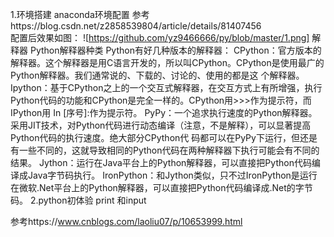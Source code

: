 1.环境搭建
anaconda环境配置
  参考https://blog.csdn.net/z2858539804/article/details/81407456  
  配置后效果如图：
  ![https://github.com/yz9466666/py/blob/master/1.png]
解释器
  Python解释器种类
  Python有好几种版本的解释器：
  CPython：官方版本的解释器。这个解释器是用C语言开发的，所以叫CPython。CPython是使用最广的Python解释器。我们通常说的、下载的、讨论的、使用的都是这     个解释器。
  Ipython：基于CPython之上的一个交互式解释器，在交互方式上有所增强，执行Python代码的功能和CPython是完全一样的。CPython用>>>作为提示符，而IPython用     In [序号]:作为提示符。
  PyPy：一个追求执行速度的Python解释器。采用JIT技术，对Python代码进行动态编译（注意，不是解释），可以显著提高Python代码的执行速度。绝大部分CPython代   码都可以在PyPy下运行，但还是有一些不同的，这就导致相同的Python代码在两种解释器下执行可能会有不同的结果。
  Jython：运行在Java平台上的Python解释器，可以直接把Python代码编译成Java字节码执行。
  IronPython：和Jython类似，只不过IronPython是运行在微软.Net平台上的Python解释器，可以直接把Python代码编译成.Net的字节码。
2.python初体验
  print 和input
  
  
  参考https://www.cnblogs.com/laoliu07/p/10653999.html
